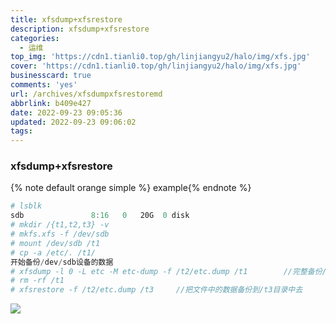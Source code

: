 ```yaml
---
title: xfsdump+xfsrestore
description: xfsdump+xfsrestore
categories:
  - 运维
top_img: 'https://cdn1.tianli0.top/gh/linjiangyu2/halo/img/xfs.jpg'
cover: 'https://cdn1.tianli0.top/gh/linjiangyu2/halo/img/xfs.jpg'
businesscard: true
comments: 'yes'
url: /archives/xfsdumpxfsrestoremd
abbrlink: b409e427
date: 2022-09-23 09:05:36
updated: 2022-09-23 09:06:02
tags:
---
```


### xfsdump+xfsrestore

{% note default orange simple %} example{% endnote %}

```powershell
# lsblk
sdb               8:16   0   20G  0 disk
# mkdir /{t1,t2,t3} -v
# mkfs.xfs -f /dev/sdb
# mount /dev/sdb /t1
# cp -a /etc/. /t1/
开始备份/dev/sdb设备的数据
# xfsdump -l 0 -L etc -M etc-dump -f /t2/etc.dump /t1        //完整备份/t1文件系统的数据到/t2/etc.dump
# rm -rf /t1
# xfsrestore -f /t2/etc.dump /t3     //把文件中的数据备份到/t3目录中去
```
![](https://cdn1.tianli0.top/gh/linjiangyu2/halo/img/siMAqL1Zewz3QlJ.webp)
